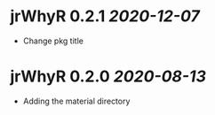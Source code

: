 # jrWhyR 0.2.1 _2020-12-07_
  * Change pkg title

# jrWhyR 0.2.0 _2020-08-13_
  * Adding the material directory
